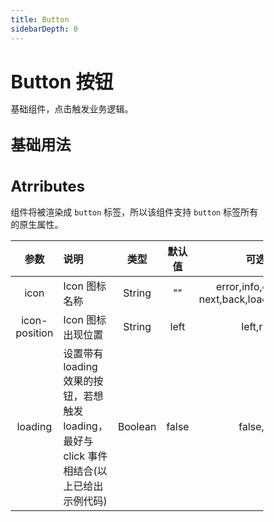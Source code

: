 ```yaml
---
title: Button
sidebarDepth: 0
---
```


<style lang="scss">
    * { margin: 0; padding: 0; box-sizing: border-box; }
    h1, h2, h3, h4, h5 {
        border-bottom: none;
    }
    h1 {
        font-size: 30px;
        line-height: 38px;
    }
    h2 {
        font-size: 24px;
        line-height: 32px;
    }
    h3 {
        font-size: 18px;
        line-height: 26px;
    }
    p {
        font-size: 14px;
    }
</style>

# Button 按钮

基础组件，点击触发业务逻辑。

## 基础用法
<button-demo></button-demo>

## Atrributes
组件将被渲染成 `button` 标签，所以该组件支持 `button` 标签所有的原生属性。

| 参数          | 说明          | 类型   | 默认值 | 可选值 |
|:-------------:|:--------------|:------:|:------:|:-------:|
| icon          | Icon 图标名称                                                                              | String |  ""    | error,info,down,up, next,back,loading,settings     |
| icon-position | Icon 图标出现位置                                                                          | String | left     | left,right     |
| loading       | 设置带有 loading 效果的按钮，若想触发 loading，最好与 click 事件相结合(以上已给出示例代码) | Boolean |  false    | false,true    |
